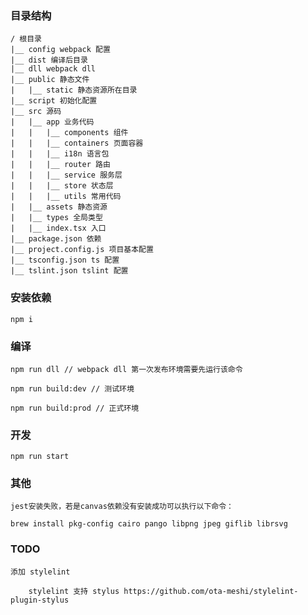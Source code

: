 
### 目录结构

    / 根目录
    |__ config webpack 配置
    |__ dist 编译后目录
    |__ dll webpack dll
    |__ public 静态文件
    |   |__ static 静态资源所在目录
    |__ script 初始化配置
    |__ src 源码
    |   |__ app 业务代码
    |   |   |__ components 组件
    |   |   |__ containers 页面容器
    |   |   |__ i18n 语言包
    |   |   |__ router 路由
    |   |   |__ service 服务层
    |   |   |__ store 状态层
    |   |   |__ utils 常用代码
    |   |__ assets 静态资源
    |   |__ types 全局类型
    |   |__ index.tsx 入口
    |__ package.json 依赖
    |__ project.config.js 项目基本配置
    |__ tsconfig.json ts 配置
    |__ tslint.json tslint 配置

### 安装依赖

    npm i

### 编译

    npm run dll // webpack dll 第一次发布环境需要先运行该命令

    npm run build:dev // 测试环境

    npm run build:prod // 正式环境

### 开发

    npm run start


### 其他

    jest安装失败，若是canvas依赖没有安装成功可以执行以下命令：

    brew install pkg-config cairo pango libpng jpeg giflib librsvg

### TODO

    添加 stylelint 
        
        stylelint 支持 stylus https://github.com/ota-meshi/stylelint-plugin-stylus